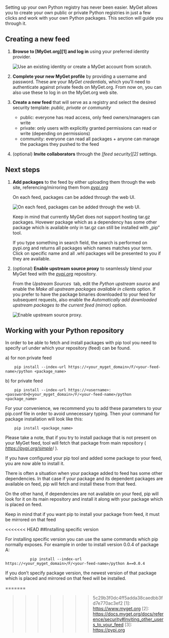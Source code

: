﻿Setting up your own Python registry has never been easier. MyGet allows you to create your own public or private Python registries in just a few clicks and work with your own Python packages. This section will guide you through it.

## Creating a new feed

1. **Browse to [MyGet.org][1] and log in** using your preferred identity provider.

	![Use an existing identity or create a MyGet account from scratch.](/docs/walkthrough/Images/authenticate.png)

2. **Complete your new MyGet profile** by providing a username and password. These are your *MyGet credentials*, which you'll need to authenticate against private feeds on MyGet.org. From now on, you can also use these to log in on the MyGet.org web site.

3. **Create a new feed** that will serve as a registry and select the desired security template: *public, private or community*

	* public: everyone has read access, only feed owners/managers can write
	* private: only users with explicitly granted permissions can read or write (depending on permissions)
	* community: everyone can read all packages + anyone can manage the packages they pushed to the feed

4. (optional) **Invite collaborators** through the *[feed security][2]* settings.

## Next steps

1. **Add packages** to the feed by either uploading them through the web site, referencing/mirroring them from *<a href="https://pypi.org" target="_blank" rel="noopener">pypi.org</a>*

	On each feed, packages can be added through the web UI.

	![On each feed, packages can be added through the web UI.](/docs/walkthrough/Images/python-package-web-ui.png)

	Keep in mind that currently MyGet does not support hosting tar.gz packages. Hovewer package which as a dependency has some other package which is available only in tar.gz can still be installed with „pip” tool. 

	If you type something in search field, the search is performed on pypi.org and returns all packages which names matches your term. Click on specific name and all .whl packages will be presented to you if they are available.

2. (optional) **Enable upstream source proxy** to seamlessly blend your MyGet feed with the *<a href="https://pypi.org" target="_blank" rel="noopener">pypi.org</a>* repository.

	From the *Upstream Sources*  tab, edit the *Python upstream source* and enable the *Make all upstream packages available in clients* option. If you prefer to have the package binaries downloaded to your feed for subsequent requests, also enable the *Automatically add downloaded upstream packages to the current feed (mirror)* option.

	![Enable upstream source proxy.](/docs/walkthrough/Images/enable-upstream-source-proxy.png)


## Working with your Python repository

In order to be able to fetch and install packages with pip tool you need to specify url under which your repository (feed) can be found.

a) for non private feed

		pip install --index-url https://<your_myget_domain>/F/<your-feed-name>/python <package_name>

b) for private feed

		pip install --index-url https://<username>:<password>@<your_myget_domain>/F/<your-feed-name>/python   <package_name>

For your convenience, we recommend you to add these parameters to your pip.conf file in order to avoid unnecessary typing. Then your command for package installation will look like this:

		pip install <package_name> 

Please take a note, that if you try to install package that is not present on your MyGet feed, tool will fetch that package from main repository ( *<a href="https://pypi.org/simple" target="_blank" rel="noopener">https://pypi.org/simple</a>*/ ). 

If you have configured your pip tool and added some package to your feed, you are now able to install it.

There is often a situation  when your package added to feed has some other dependencies. In that case if your package and its dependent packages are available on feed, pip will fetch and install these from that feed.

On the other hand, if dependencies are not available on your feed, pip will look for it on its main repository and install it along with your package which is placed on feed.

Keep in mind that if you want pip to install your package from  feed, it must be mirrored on that feed

<<<<<<< HEAD
##Installing specific version

For installing specific version you can use the same commands which pip normally exposes. For example in order to install version 0.0.4 of package A:

               pip install --index-url https://<your_myget_domain>/F/<your-feed-name>/python A==0.0.4

If you don’t specify package version, the newest version of that package which is placed and mirrored on that feed will be installed.

=======
>>>>>>> 5c29b3f0dc4ff5adda38caedbb3fd7e770ac3ef2
[1]: https://www.myget.org
[2]: https://docs.myget.org/docs/reference/security#Inviting_other_users_to_your_feed
[3]: https://pypi.org
